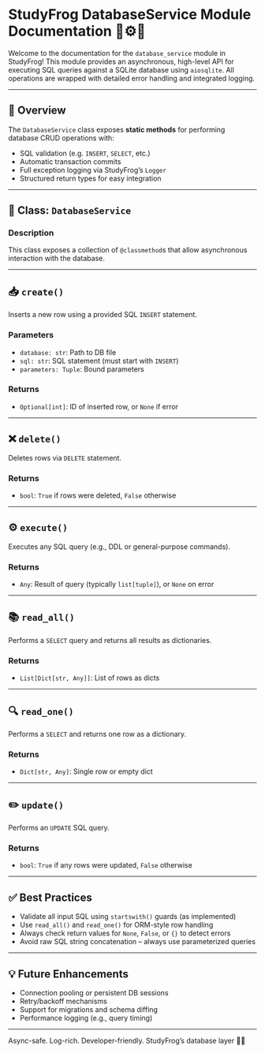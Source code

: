 # StudyFrog DatabaseService Module Documentation 💾⚙️🐸

Welcome to the documentation for the `database_service` module in StudyFrog! This module provides an asynchronous, high-level API for executing SQL queries against a SQLite database using `aiosqlite`. All operations are wrapped with detailed error handling and integrated logging.

---

## 📘 Overview
The `DatabaseService` class exposes **static methods** for performing database CRUD operations with:
- SQL validation (e.g. `INSERT`, `SELECT`, etc.)
- Automatic transaction commits
- Full exception logging via StudyFrog’s `Logger`
- Structured return types for easy integration

---

## 🧠 Class: `DatabaseService`

### Description
This class exposes a collection of `@classmethod`s that allow asynchronous interaction with the database.

---

## 📥 `create()`
Inserts a new row using a provided SQL `INSERT` statement.

### Parameters
- `database: str`: Path to DB file
- `sql: str`: SQL statement (must start with `INSERT`)
- `parameters: Tuple`: Bound parameters

### Returns
- `Optional[int]`: ID of inserted row, or `None` if error

---

## ❌ `delete()`
Deletes rows via `DELETE` statement.

### Returns
- `bool`: `True` if rows were deleted, `False` otherwise

---

## ⚙️ `execute()`
Executes any SQL query (e.g., DDL or general-purpose commands).

### Returns
- `Any`: Result of query (typically `list[tuple]`), or `None` on error

---

## 📚 `read_all()`
Performs a `SELECT` query and returns all results as dictionaries.

### Returns
- `List[Dict[str, Any]]`: List of rows as dicts

---

## 🔍 `read_one()`
Performs a `SELECT` and returns one row as a dictionary.

### Returns
- `Dict[str, Any]`: Single row or empty dict

---

## ✏️ `update()`
Performs an `UPDATE` SQL query.

### Returns
- `bool`: `True` if any rows were updated, `False` otherwise

---

## ✅ Best Practices
- Validate all input SQL using `startswith()` guards (as implemented)
- Use `read_all()` and `read_one()` for ORM-style row handling
- Always check return values for `None`, `False`, or `{}` to detect errors
- Avoid raw SQL string concatenation – always use parameterized queries

---

## 💡 Future Enhancements
- Connection pooling or persistent DB sessions
- Retry/backoff mechanisms
- Support for migrations and schema diffing
- Performance logging (e.g., query timing)

---

Async-safe. Log-rich. Developer-friendly. StudyFrog’s database layer 💾🐸

